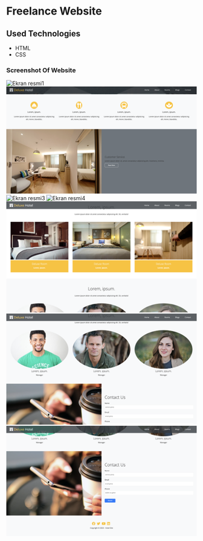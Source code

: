# Freelance Website 
## Used Technologies 
* HTML 
* CSS 
### Screenshot Of Website 
![Ekran resmi1](https://github.com/CavdarEsra/Hotel-Site/blob/main/Hotel1.png)
![Ekran resmi2](https://github.com/CavdarEsra/Hotel-Site/blob/main/Hotel2.png)
![Ekran resmi3](https://github.com/CavdarEsra/Hotel-Site/blob/main/Hotel3.png)
![Ekran resmi4](https://github.com/CavdarEsra/Hotel-Site/blob/main/Hotel4.png)
![Ekran resmi5](https://github.com/CavdarEsra/Hotel-Site/blob/main/Hotel5.png)
![Ekran resmi6](https://github.com/CavdarEsra/Hotel-Site/blob/main/Hotel6.png)
![Ekran resmi7](https://github.com/CavdarEsra/Hotel-Site/blob/main/Hotel7.png)
